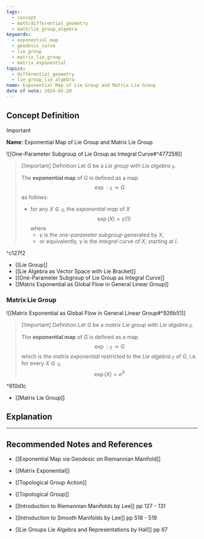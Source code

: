 ```yaml
---
tags:
  - concept
  - math/differential_geometry
  - math/lie_group_algebra
keywords:
  - exponential_map
  - geodesic_curve
  - lie_group
  - matrix_lie_group
  - matrix_exponential
topics:
  - differential_geometry
  - lie_group_lie_algebra
name: Exponential Map of Lie Group and Matrix Lie Group
date of note: 2024-05-20
---
```


## Concept Definition

>[!important]
>**Name**: Exponential Map of Lie Group and Matrix Lie Group

![[One-Parameter Subgroup of Lie Group as Integral Curve#^477259]]

>[!important] Definition
>Let $G$ be a *Lie group* with *Lie algebra* $\mathfrak{g}$.
>
>The **exponential map** of $G$ is defined as a map $$\exp: \mathfrak{g} \to G$$ as follows:
>- for any $X \in \mathfrak{g}$, the *exponential map* of $X$ $$\exp(X) = \gamma(1)$$ where 
>	- $\gamma$ is the *one-parameter subgroup* generated by $X$, 
>	- or equivalently, $\gamma$ is the *integral curve* of $X$, starting at $I$.

^c127f2

- [[Lie Group]]
- [[Lie Algebra as Vector Space with Lie Bracket]]
- [[One-Parameter Subgroup of Lie Group as Integral Curve]]
- [[Matrix Exponential as Global Flow in General Linear Group]]

### Matrix Lie Group

![[Matrix Exponential as Global Flow in General Linear Group#^926b51]]

>[!important] Definition
>Let $G$ be a *matrix Lie group* with *Lie algebra* $\mathfrak{g}$.
>
>The **exponential map** of $G$ is defined as a map $$\exp: \mathfrak{g} \to G$$ which is the *matrix exponential* restricted to the *Lie algebra* $\mathfrak{g}$ of $G$, i.e. for every $X\in \mathfrak{g}$,  $$\exp(X) = e^{X}$$

^910d1c

- [[Matrix Lie Group]]


## Explanation





-----------
##  Recommended Notes and References


- [[Exponential Map via Geodesic on Riemannian Manifold]]

- [[Matrix Exponential]]
- [[Topological Group Action]]
- [[Topological Group]]


- [[Introduction to Riemannian Manifolds by Lee]] pp 127 - 131
- [[Introduction to Smooth Manifolds by Lee]] pp 518 - 519
- [[Lie Groups Lie Algebra and Representations by Hall]] pp 67